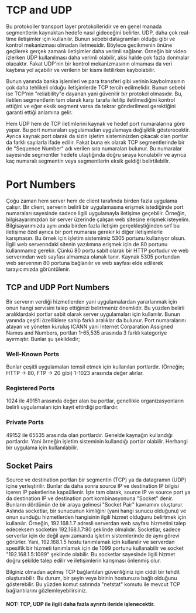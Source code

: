 # TCP and UDP 

Bu protokoller transport layer protokolleridir ve en genel manada segmentlerin kaynaktan hedefe nasıl gideceğini belirler. UDP, daha çok real-time iletişimler için kullanılır. Bunun sebebi datagramları olduğu gibi ve kontrol mekanizması olmadan iletmesidir. Böylece gecikmenin önüne geçilerek gerçek zamanlı iletişimler daha verimli sağlanır. Örneğin bir video izlerken UDP kullanılması daha verimli olabilir, aksi halde çok fazla donmalar olacaktır. Fakat UDP'nin bir kontrol mekanizmasının olmaması da veri kaybına yol açabilir ve verilerin bir kısmı iletilirken kaybolabilir.

Bunun yanında banka işlemleri ve para transferi gibi verinin kaybolmasının çok daha tehlikeli olduğu iletişimlerde TCP tercih edilmelidir. Bunun sebebi ise TCP'nin "reliability"e dayanan yani güvenilir bir protokol olmasıdır. Bu, iletilen segmentlerin tam olarak karşı tarafa iletilip iletilmediğini kontrol ettiğini ve eğer eksik segment varsa da tekrar gönderilmesi gerektiğini garanti ettiği anlamına gelir.

Hem UDP hem de TCP iletimlerini kaynak ve hedef port numaralarına göre yapar. Bu port numaraları uygulamadan uygulamaya değişiklik gösterecektir. Ayrıca kaynak port olarak da sizin işletim sisteminizden çıkacak olan portlar da farklı sayılarla ifade edilir. Fakat buna ek olarak TCP segmentlerinde bir de "Sequence Number" adı verilen sıra numaraları bulunur. Bu numaralar sayesinde segmentler hedefe ulaştığında doğru sıraya konulabilir ve ayrıca kaç numaralı segmentin veya segmentlerin eksik geldiği belirtilebilir.

# Port Numbers

Çoğu zaman hem server hem de client tarafında birden fazla uygulama çalışır. Bir client, serverin belirli bir uygulamasına erişmek istediğinde port numaraları sayesinde sadece ilgili uygulamayla iletişime geçebilir. Örneğin, bilgisayarımızdan bir server üzerinde çalışan web sitesine erişmek isteyelim. Bilgisayarımızda aynı anda birden fazla iletişim gerçekleştiğinden sırf bu iletişime özel ayrıca bir port numarası gerekir ki diğer iletişimlerle karışmasın. Bu örnek için işletim sistemimiz 5305 portunu kullanıyor olsun. İlgili web serverındaki sitenin yazılımına erişmek için de 80 portunu kullanmamız gerekir. Çünkü 80 portu sabit olarak bir HTTP portudur ve  web serverından web sayfası almamıza olanak tanır. Kaynak 5305 portundan web serverının 80 portuna bağlanılır ve web sayfası elde edilerek tarayıcımızda görüntülenir. 

## TCP and UDP Port Numbers

Bir serverın verdiği hizmetlerden yani uygulamalardan yararlanmak için onun hangi servisini talep ettiğinizi belirtmeniz önemlidir. Bu yüzden belirli aralıklardaki portlar sabit olarak server uygulamaları için kullanılır. Bunun yanında çeşitli özelliklere sahip farklı aralıklar da bulunur. Port numaralarını atayan ve yöneten kuruluş ICANN yani Internet Corparation Assigned Names and Numbers, portları 1-65,535 arasında 3 farklı kategoriye ayırmıştır. Bunlar şu şekildedir;

### Well-Known Ports

Bunlar çeşitli uygulamaları temsil etmek için kullanılan portlardır. (Örneğin; HTTP -> 80, FTP -> 20 gibi) 1-1023 arasında değer alırlar.

### Registered Ports

1024 ile 49151 arasında değer alan bu portlar, genellikle organizasyonların belirli uygulamaları için kayıt ettirdiği portlardır.

### Private Ports

49152 ile 65535 arasında olan portlardır. Genelde kaynağın kullandığı portlardır. Yani örneğin işletim sisteminin kullandığı portlar olabilir. Herhangi bir uygulama için kullanılabilir.


## Socket Pairs

Source ve destination portları bir segmentin (TCP) ya da datagramın (UDP) içine yerleştirilir. Bunlar da daha sonra source IP ve destination IP bilgisi içeren IP paketlerine kapsüllenir. İşte tam olarak, source IP ve source port ya da destination IP ve destination port kombinasyonuna "Socket" denir. Bunların dördünün de bir araya gelmesi "Socket Pair" kavramını oluşturur. Aslında socketlar, bir sunucunun kimliğini (yani hangi sunucu olduğunu) ve onun sunduğu hizmetlerden hangisinin ilgili hizmet olduğunu belirtmek için kullanılır. Örneğin, 192.168.1.7 adresli serverdan web sayfası hizmetini talep edeceksem socketim 192.168.1.7:80 şeklinde olmalıdır. Socketlar, sadece serverlar için de değil aynı zamanda işletim sistemlerinde de aynı görevi görürler. Yani, 192.168.1.5 hostu tanımlamak için kullanılır ve serverdan spesifik bir hizmeti tanımlamak için de 1099 portunu kullanabilir ve socket "192.168.1.5:1099" şeklinde olabilir. Bu socketlar sayesinde ilgili hizmet doğru şekilde talep edilir ve iletişimlerin karışması önlenmiş olur.

Bilginiz olmadan açılmış TCP bağlantıları güvenliğiniz için ciddi bir tehdit oluşturabilir. Bu durum, bir şeyin veya birinin hostunuza bağlı olduğunu gösterebilir. Bu yüzden komut satırında "netstat" komutu ile mevcut TCP bağlantılarını gözlemleyebilirsiniz.

















#### NOT: TCP, UDP ile ilgili daha fazla ayrıntı ileride işlenecektir.

